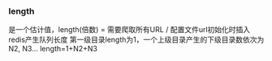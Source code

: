 ### length
是一个估计值，length(倍数) = 需要爬取所有URL / 配置文件url初始化时插入redis产生队列长度
第一级目录length为1，一个上级目录产生的下级目录数依次为N2, N3…  length=1+N2+N3
